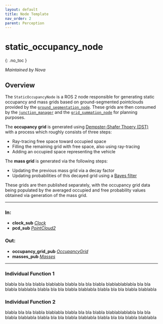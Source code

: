 ```yaml
---
layout: default
title: Node Template
nav_order: 2
parent: Perception
---
```


# static_occupancy_node
{: .no_toc }

*Maintained by Nova*

## Overview
The `StaticOccupancyNode` is a ROS 2 node responsible for generating static occupancy and mass grids based on ground-segmented pointclouds provided by the 
[`ground_segmentation_node`](https://github.com/jpahm/navigator/blob/documentation/docs/Perception/ground_segmentation_node.md). 
These grids are then consumed by the 
[`junction_manager`](https://github.com/jpahm/navigator/blob/documentation/docs/Planning/junction_manager.md) 
and the 
[`grid_summation_node`](https://github.com/jpahm/navigator/blob/documentation/docs/Planning/grid_summation_node.md) 
for planning purposes.

The **occupancy grid** is generated using 
[Dempster-Shafer Thoery (DST)](https://en.wikipedia.org/wiki/Dempster%E2%80%93Shafer_theory) 
with a process which roughly consists of three steps:
- Ray-tracing free space toward occupied space
- Filling the remaining grid with free space, also using ray-tracing
- Adding an occupied space representing the vehicle

The **mass grid** is generated via the following steps:
- Updating the previous mass grid via a decay factor
- Updating probabilities of this decayed grid using a [Bayes filter](https://en.wikipedia.org/wiki/Recursive_Bayesian_estimation)

These grids are then published separately, with the occupancy grid data being populated by the averaged
occupied and free probability values obtained via generation of the mass grid.

---

### In:
- **clock_sub** [*Clock*](https://docs.ros2.org/galactic/api/rosgraph_msgs/msg/Clock.html)
- **pcd_sub** [*PointCloud2*](https://docs.ros2.org/galactic/api/sensor_msgs/msg/PointCloud2.html)

### Out:
- **occupancy_grid_pub** [*OccupancyGrid*](https://docs.ros2.org/galactic/api/nav_msgs/msg/OccupancyGrid.html)
- **masses_pub** [*Masses*](https://github.com/Nova-UTD/navigator/blob/documentation/src/msg/navigator_msgs/msg/Masses.msg)

---

### Individual Function 1
blabla bla bla blabla blablabla blabla bla bla blabla blablablablabla bla bla blabla blablabla
blabla bla bla blabla blablabla blabla bla bla blabla blablabla

### Individual Function 2
blabla bla bla blabla blablabla blabla bla bla blabla blablablablabla bla bla blabla blablabla
blabla bla bla blabla blablabla blabla bla bla blabla blablabla

